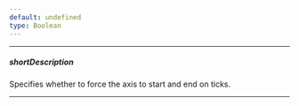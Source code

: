 ```yaml
---
default: undefined
type: Boolean
---
```

---
##### shortDescription
Specifies whether to force the axis to start and end on ticks.

---
